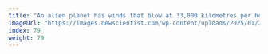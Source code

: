```yaml
---
title: "An alien planet has winds that blow at 33,000 kilometres per hour"
imageUrl: "https://images.newscientist.com/wp-content/uploads/2025/01/21131105/SEI_236805022.jpg?width=788"
index: 79
weight: 79
---
```

